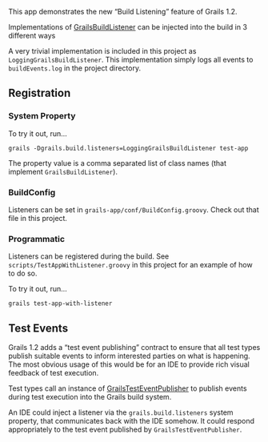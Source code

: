 This app demonstrates the new “Build Listening” feature of Grails 1.2.

Implementations of [GrailsBuildListener](http://grails.org/doc/latest/api/grails/build/GrailsBuildListener.html "GrailsBuildListener") can be injected into the build in 3 different ways

A very trivial implementation is included in this project as `LoggingGrailsBuildListener`. This implementation simply logs all events to `buildEvents.log` in the project directory.

## Registration

### System Property

To try it out, run…

	grails -Dgrails.build.listeners=LoggingGrailsBuildListener test-app

The property value is a comma separated list of class names (that implement `GrailsBuildListener`).

### BuildConfig

Listeners can be set in `grails-app/conf/BuildConfig.groovy`. Check out that file in this project.

### Programmatic

Listeners can be registered during the build. See `scripts/TestAppWithListener.groovy` in this project for an example of how to do so.

To try it out, run…

	grails test-app-with-listener

## Test Events

Grails 1.2 adds a “test event publishing” contract to ensure that all test types publish suitable events to inform interested parties on what is happening. The most obvious usage of this would be for an IDE to provide rich visual feedback of test execution.

Test types call an instance of [GrailsTestEventPublisher](http://github.com/grails/grails/blob/master/grails/src/java/org/codehaus/groovy/grails/test/event/GrailsTestEventPublisher.groovy) to publish events during test execution into the Grails build system.

An IDE could inject a listener via the `grails.build.listeners` system property, that communicates back with the IDE somehow. It could respond appropriately to the test event published by `GrailsTestEventPublisher`.